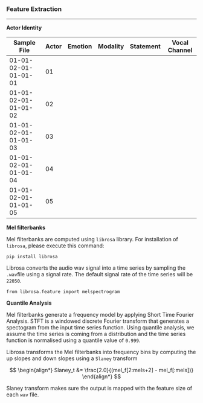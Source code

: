 ### **Feature Extraction**

---------------------------------



**Actor Identity**

| **Sample File**      | **Actor** | **Emotion** | **Modality** | **Statement** | **Vocal Channel** |
| -------------------- | --------- | ----------- | ------------ | ------------- | ----------------- |
| 01-01-02-01-01-01-01 | 01        |             |              |               |                   |
| 01-01-02-01-01-01-02 | 02        |             |              |               |                   |
| 01-01-02-01-01-01-03 | 03        |             |              |               |                   |
| 01-01-02-01-01-01-04 | 04        |             |              |               |                   |
| 01-01-02-01-01-01-05 | 05        |             |              |               |                   |



**Mel filterbanks**

Mel filterbanks are computed using `librosa` library. For installation of `librosa`, please execute this command:

`pip install librosa`

Librosa converts the audio wav signal into a time series by sampling the `.wav`file using a signal rate. The default signal rate of the time series will be `22050`. 

`from librosa.feature import melspectrogram`



**Quantile Analysis**

Mel filterbanks generate a frequency model by applying Short Time Fourier Analysis. STFT is a windowed discrete Fourier transform that generates a spectogram from the input time series function. Using quantile analysis, we assume the time series is coming from a distribution and the time series function is normalised using a quantile value of `0.999`. 

Librosa transforms the Mel filterbanks into frequency bins by computing the up slopes and down slopes using a `Slaney` transform



$$
\begin{align*}
Slaney_t &= \frac{2.0}{(mel_f[2:mels+2] - mel_f[:mels])}
\end{align*}
$$


Slaney transform makes sure the output is mapped with the feature size of each `wav` file. 